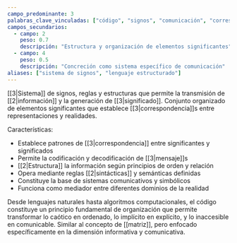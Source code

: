 ```yaml
---
campo_predominante: 3
palabras_clave_vinculadas: ["código", "signos", "comunicación", "correspondencia"]
campos_secundarios:
  - campo: 2
    peso: 0.7
    descripción: "Estructura y organización de elementos significantes"
  - campo: 4
    peso: 0.5
    descripción: "Concreción como sistema específico de comunicación"
aliases: ["sistema de signos", "lenguaje estructurado"]
---
```

[[3|Sistema]] de signos, reglas y estructuras que permite la transmisión de [[2|información]] y la generación de [[3|significado]]. Conjunto organizado de elementos significantes que establece [[3|correspondencia]]s entre representaciones y realidades.

Características:
- Establece patrones de [[3|correspondencia]] entre significantes y significados
- Permite la codificación y decodificación de [[3|mensaje]]s
- [[2|Estructura]] la información según principios de orden y relación
- Opera mediante reglas [[2|sintácticas]] y semánticas definidas
- Constituye la base de sistemas comunicativos y simbólicos
- Funciona como mediador entre diferentes dominios de la realidad

Desde lenguajes naturales hasta algoritmos computacionales, el código constituye un principio fundamental de organización que permite transformar lo caótico en ordenado, lo implícito en explícito, y lo inaccesible en comunicable. Similar al concepto de [[matriz]], pero enfocado específicamente en la dimensión informativa y comunicativa.
